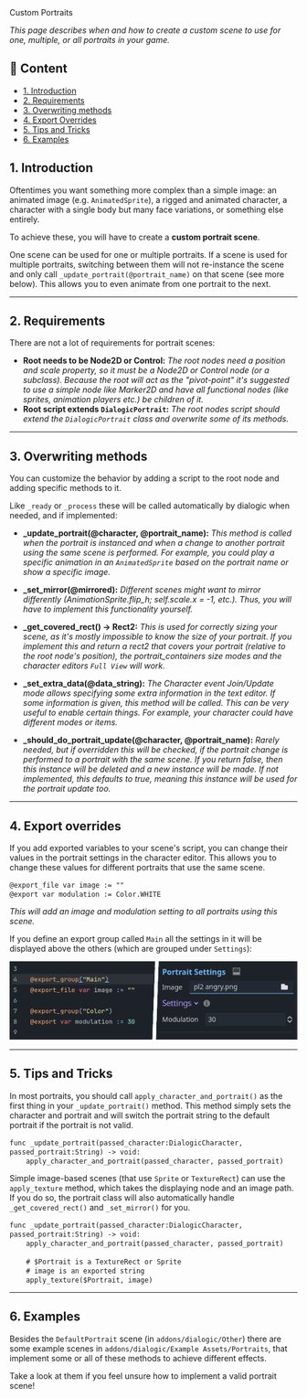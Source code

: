 <div class="header-banner pineapple">
     <div class="header-label pineapple">Custom Portraits</div>
</div>

*This page describes when and how to create a custom scene to use for one, multiple, or all portraits in your game.*

## 📜 Content

- [1. Introduction](#1-introduction)
- [2. Requirements](#2-requirements)
- [3. Overwriting methods](#3-overwriting-methods)
- [4. Export Overrides](#4-export-overrides)
- [5. Tips and Tricks](#5-tips-and-tricks)
- [6. Examples](#6-examples)

## 1. Introduction

Oftentimes you want something more complex than a simple image: an animated image (e.g. `AnimatedSprite`), a rigged and animated character, a character with a single body but many face  variations, or something else entirely.

To achieve these, you will have to create a **custom portrait scene**.

One scene can be used for one or multiple portraits. If a scene is used for multiple portraits, switching between them will not re-instance the scene and only call `_update_portrait(@portrait_name)` on that scene (see more below). This allows you to even animate from one portrait to the next.

---

## 2. Requirements

There are not a lot of requirements for portrait scenes:

- **Root needs to be Node2D or Control:**
  *The root nodes need a position and scale property, so it must be a Node2D or Control node (or a subclass).
  Because the root will act as the "pivot-point" it's suggested to use a simple node like Marker2D and have all functional nodes (like sprites, animation players etc.) be children of it.*
- **Root script extends `DialogicPortrait`:**
  *The root nodes script should extend the `DialogicPortrait` class and overwrite some of its methods.*

---

## 3. Overwriting methods

You can customize the behavior by adding a script to the root node and adding specific methods to it. 

Like `_ready` or `_process` these will be called automatically by dialogic when needed, and if implemented:

- **_update_portrait(@character, @portrait_name):**
  *This method is called when the portrait is instanced and when a change to another portrait using the same scene is performed. For example, you could play a specific animation in an `AnimatedSprite` based on the portrait name or show a specific image.*

- **_set_mirror(@mirrored):**
  *Different scenes might want to mirror differently (AnimationSprite.flip_h; self.scale.x = -1, etc.). Thus, you will have to implement this functionality yourself.*

- **_get_covered_rect() -> Rect2:**
  *This is used for correctly sizing your scene, as it's mostly impossible to know the size of your portrait. If you implement this and return a rect2 that covers your portrait (relative to the root node's position), the portrait_containers size modes and the character editors `Full View` will work.*

- **_set_extra_data(@data_string):**
  *The Character event Join/Update mode allows specifying some extra information in the text editor. If some information is given, this method will be called. This can be very useful to enable certain things. For example, your character could have different modes or items.*

- **_should_do_portrait_update(@character, @portrait_name):**
  *Rarely needed, but if overridden this will be checked, if the portrait change is performed to a portrait with the same scene. If you return false, then this instance will be deleted and a new instance will be made. If not implemented, this defaults to true, meaning this instance will be used for the portrait update too.*

---

## 4. Export overrides

If you add exported variables to your scene's script, you can change their values in the portrait settings in the character editor.
This allows you to change these values for different portraits that use the same scene.

```gdscript
@export_file var image := ""
@export var modulation := Color.WHITE
```

*This will add an image and modulation setting to all portraits using this scene.*

If you define an export group called `Main` all the settings in it will be displayed above the others (which are grouped under `Settings`):

![Portrait Settings](media/custom-portrait-settings.png)

---

## 5. Tips and Tricks

In most portraits, you should call `apply_character_and_portrait()` as the first thing in your `_update_portrait()` method. This method simply sets the character and portrait and will switch the portrait string to the default portrait if the portrait is not valid.

```gdscript
func _update_portrait(passed_character:DialogicCharacter, passed_portrait:String) -> void:
    apply_character_and_portrait(passed_character, passed_portrait)
```

Simple image-based scenes (that use `Sprite` or `TextureRect`) can use the `apply_texture` method, which takes the displaying node and an image path. If you do so, the portrait class will also automatically handle `_get_covered_rect()` and `_set_mirror()` for you.

```gdscript
func _update_portrait(passed_character:DialogicCharacter, passed_portrait:String) -> void:
    apply_character_and_portrait(passed_character, passed_portrait)
    
    # $Portrait is a TextureRect or Sprite
    # image is an exported string
    apply_texture($Portrait, image)
```

---

## 6. Examples

Besides the `DefaultPortrait` scene (in `addons/dialogic/Other`) there are some example scenes in `addons/dialogic/Example Assets/Portraits`, that implement some or all of these methods to achieve different effects.

Take a look at them if you feel unsure how to implement a valid portrait scene!
